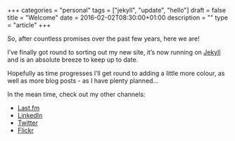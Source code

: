 +++
categories = "personal"
tags = ["jekyll", "update", "hello"]
draft = false
title = "Welcome"
date = 2016-02-02T08:30:00+01:00
description = ""
type = "article"
+++

So, after countless promises over the past few years, here we are!

I&rsquo;ve finally got round to sorting out my new site, it&rsquo;s now running on [Jekyll](http://jekyllrb.com) and is an absolute breeze to keep up to date.

Hopefully as time progresses I&rsquo;ll get round to adding a little more colour, as well as more blog posts - as I have plenty planned...

In the mean time, check out my other channels:

* [Last.fm](http://www.last.fm/user/jibubo)
* [LinkedIn](http://uk.linkedin.com/in/cdgibbons)
* [Twitter](http://www.twitter.com/_gbbns)
* [Flickr](http://www.flickr.com/photos/jibubo/)
